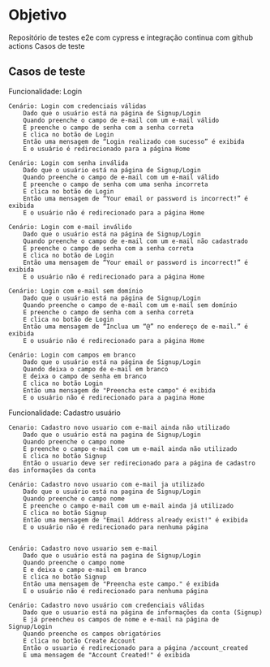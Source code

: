 # Objetivo

Repositório de testes e2e com cypress e integração continua com github actions
Casos de teste

## Casos de teste

Funcionalidade: Login

    Cenário: Login com credenciais válidas
        Dado que o usuário está na página de Signup/Login
        Quando preenche o campo de e-mail com um e-mail válido
        E preenche o campo de senha com a senha correta
        E clica no botão de Login
        Então uma mensagem de “Login realizado com sucesso” é exibida
        E o usuário é redirecionado para a página Home

    Cenário: Login com senha inválida
        Dado que o usuário está na página de Signup/Login
        Quando preenche o campo de e-mail com um e-mail válido
        E preenche o campo de senha com uma senha incorreta
        E clica no botão de Login
        Então uma mensagem de “Your email or password is incorrect!” é exibida
        E o usuário não é redirecionado para a página Home

    Cenário: Login com e-mail inválido
        Dado que o usuário está na página de Signup/Login
        Quando preenche o campo de e-mail com um e-mail não cadastrado
        E preenche o campo de senha com a senha correta
        E clica no botão de Login
        Então uma mensagem de “Your email or password is incorrect!” é exibida
        E o usuário não é redirecionado para a página Home

    Cenário: Login com e-mail sem domínio
        Dado que o usuário está na página de Signup/Login
        Quando preenche o campo de e-mail com um e-mail sem domínio
        E preenche o campo de senha com a senha correta
        E clica no botão de Login
        Então uma mensagem de “Inclua um “@” no endereço de e-mail.” é exibida
        E o usuário não é redirecionado para a página Home

    Cenário: Login com campos em branco
        Dado que o usuário está na página de Signup/Login
        Quando deixa o campo de e-mail em branco
        E deixa o campo de senha em branco
        E clica no botão Login
        Então uma mensagem de "Preencha este campo" é exibida
        E o usuário não é redirecionado para a pagina Home

	
Funcionalidade: Cadastro usuário

	Cenario: Cadastro novo usuario com e-mail ainda não utilizado
		Dado que o usuário está na pagina de Signup/Login
		Quando preenche o campo nome
		E preenche o campo e-mail com um e-mail ainda não utilizado
		E clica no botão Signup
		Então o usuario deve ser redirecionado para a página de cadastro das informações da conta

	Cenário: Cadastro novo usuario com e-mail ja utilizado
		Dado que o usuário está na pagina de Signup/Login
		Quando preenche o campo nome
		E preenche o campo e-mail com um e-mail ainda já utilizado
		E clica no botão Signup
		Então uma mensagem de "Email Address already exist!" é exibida
		E o usuário não é redirecionado para nenhuma página


	Cenário: Cadastro novo usuario sem e-mail 
		Dado que o usuário está na pagina de Signup/Login
		Quando preenche o campo nome
		E e deixa o campo e-mail em branco
		E clica no botão Signup
		Então uma mensagem de "Preencha este campo." é exibida
		E o usuário não é redirecionado para nenhuma página

	Cenário: Cadastro novo usuário com credenciais válidas
		Dado que o usuario está na página de informações da conta (Signup)
		E já preencheu os campos de nome e e-mail na página de Signup/Login
		Quando preenche os campos obrigatórios
		E clica no botão Create Account
		Então o usuario é redirecionado para a página /account_created
		E uma mensagem de "Account Created!" é exibida
